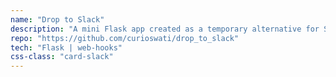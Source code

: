 ```yaml
---
name: "Drop to Slack"
description: "A mini Flask app created as a temporary alternative for Slack's mobile app when it was not available for windows earlier. It could send a message to any channel or private chat using slack's web hooks."
repo: "https://github.com/curioswati/drop_to_slack"
tech: "Flask | web-hooks"
css-class: "card-slack"
---
```

